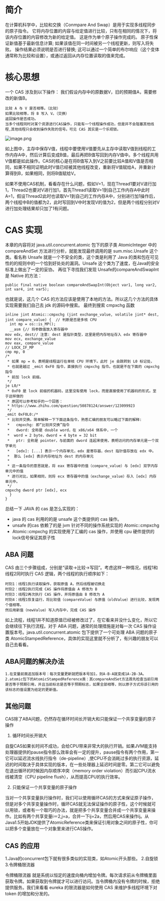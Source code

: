 # 简介
在计算机科学中，比较和交换（Conmpare And Swap）是用于实现多线程同步的原子指令。 它将内存位置的内容与给定值进行比较，只有在相同的情况下，将该内存位置的内容修改为新的给定值。 这是作为单个原子操作完成的。 原子性保证新值基于最新信息计算; 如果该值在同一时间被另一个线程更新，则写入将失败。 操作结果必须说明是否进行替换; 这可以通过一个简单的布尔响应（这个变体通常称为比较和设置），或通过返回从内存位置读取的值来完成。

# 核心思想
一个 CAS 涉及到以下操作：
我们假设内存中的原数据V，旧的预期值A，需要修改的新值B。

    比较 A 与 V 是否相等。（比较）
    如果比较相等，将 B 写入 V。（交换）
    返回操作是否成功。
    当多个线程同时对某个资源进行CAS操作，只能有一个线程操作成功，但是并不会阻塞其他线程,其他线程只会收到操作失败的信号。可见 CAS 其实是一个乐观锁。

![image.png](https://i.loli.net/2020/06/18/43SXKteRyjwbM2Q.png)

如上图中，主存中保存V值，线程中要使用V值要先从主存中读取V值到线程的工作内存A中，然后计算后变成B值，最后再把B值写回到内存V值中。多个线程共用V值都是如此操作。CAS的核心是在将B值写入到V之前要比较A值和V值是否相同，如果不相同证明此时V值已经被其他线程改变，重新将V值赋给A，并重新计算得到B，如果相同，则将B值赋给V。

如果不使用CAS机制，看看存在什么问题，假如V=1，现在Thread1要对V进行加1，Thread2也要对V进行加1，首先Thread1读取V=1到自己工作内存A中此时A=1，假设Thread2此时也读取V=1到自己的工作内存A中，分别进行加1操作后，两个线程中B的值都为2，此时写回到V中时发现V的值为2，但是两个线程分别对V进行加处理结果却只加了1有问题。

# CAS 实现
本章的内容将对 java.util.concurrent.atomic 包下的原子类 AtomicInteger 中的 compareAndSet 方法进行分析，就能发现最终调用的是 sum.misc.Unsafe 这个类。看名称 Unsafe 就是一个不安全的类，这个类是利用了 Java 的类和包在可见性的的规则中的一个恰到好处处的漏洞。Unsafe 这个类为了速度，在Java的安全标准上做出了一定的妥协。
再往下寻找我们发现 Unsafe的compareAndSwapInt 是 Native 的方法：

    public final native boolean compareAndSwapInt(Object var1, long var2, int var4, int var5);
也就是说，这几个 CAS 的方法应该是使用了本地的方法。所以这几个方法的具体实现需要我们自己去 jdk 的源码中搜索。
最终到搜索 cmpxchg 函数

    inline jint Atomic::cmpxchg (jint exchange_value, volatile jint* dest, jint compare_value) {  // 判断是否是多核 CPU
      int mp = os::is_MP();
      __asm {// 将参数值放入寄存器中
    mov edx, dest// 注意: dest 是指针类型，这里是把内存地址存入 edx 寄存器中
    mov ecx, exchange_value
    mov eax, compare_value
    // LOCK_IF_MP
    cmp mp, 0
    /*
     * 如果 mp = 0，表明是线程运行在单核 CPU 环境下。此时 je 会跳转到 L0 标记处，
     * 也就是越过 _emit 0xF0 指令，直接执行 cmpxchg 指令。也就是不在下面的 cmpxchg 指令
     * 前加 lock 前缀。
     */
    je L0/*
     * 0xF0 是 lock 前缀的机器码，这里没有使用 lock，而是直接使用了机器码的形式。至于这样做的
     * 原因可以参考知乎的一个回答：
     * https://www.zhihu.com/question/50878124/answer/123099923
     */ 
    _emit 0xF0L0:/*
     * 比较并交换。简单解释一下下面这条指令，熟悉汇编的朋友可以略过下面的解释:
     *   cmpxchg: 即“比较并交换”指令
     *   dword: 全称是 double word，在 x86/x64 体系中，一个 
     *  word = 2 byte，dword = 4 byte = 32 bit
     *   ptr: 全称是 pointer，与前面的 dword 连起来使用，表明访问的内存单元是一个双字单元
     *   [edx]: [...] 表示一个内存单元，edx 是寄存器，dest 指针值存放在 edx 中。
     *  那么 [edx] 表示内存地址为 dest 的内存单元
     *  
     * 这一条指令的意思就是，将 eax 寄存器中的值（compare_value）与 [edx] 双字内存单元中的值
     * 进行对比，如果相同，则将 ecx 寄存器中的值（exchange_value）存入 [edx] 内存单元中。
     */
    cmpxchg dword ptr [edx], ecx
      }
    }
总结一下 JAVA 的 cas 是怎么实现的：

- java 的 cas 利用的的是 unsafe 这个类提供的 cas 操作。
- unsafe 的cas 依赖了的是 jvm 针对不同的操作系统实现的 Atomic::cmpxchg
- Atomic::cmpxchg 的实现使用了汇编的 cas 操作，并使用 cpu 硬件提供的 lock信号保证其原子性
## ABA 问题
CAS 由三个步骤组成，分别是“读取->比较->写回”。考虑这样一种情况，线程1和线程2同时执行 CAS 逻辑，两个线程的执行顺序如下：

    时刻1：线程1执行读取操作，获取原值 A，然后线程被切换走
    时刻2：线程2执行完成 CAS 操作将原值由 A 修改为 B
    时刻3：线程2再次执行 CAS 操作，并将原值由 B 修改为 A
    时刻4：线程1恢复运行，将比较值（compareValue）与原值（oldValue）进行比较，发现两个值相等。
    然后用新值（newValue）写入内存中，完成 CAS 操作

如上流程，线程1并不知道原值已经被修改过了，在它看来并没什么变化，所以它会继续往下执行流程。对于 ABA 问题，通常的处理措施是对每一次 CAS 操作设置版本号。java.util.concurrent.atomic 包下提供了一个可处理 ABA 问题的原子类 AtomicStampedReference，具体的实现这里就不分析了，有兴趣的朋友可以自己去看看。

## ABA问题的解决办法

    1.在变量前面追加版本号：每次变量更新就把版本号加1，则A-B-A就变成1A-2B-3A。
    2.atomic包下的AtomicStampedReference类：其compareAndSet方法首先检查当前引用是否等于预期引用，并且当前标志是否等于预期标志，如果全部相等，则以原子方式将该引用的该标志的值设置为给定的更新值。

## 其他问题

CAS除了ABA问题，仍然存在循环时间长开销大和只能保证一个共享变量的原子操作

1. 循环时间长开销大

自旋CAS如果长时间不成功，会给CPU带来非常大的执行开销。如果JVM能支持处理器提供的pause指令那么效率会有一定的提升，pause指令有两个作用，第一它可以延迟流水线执行指令（de-pipeline）,使CPU不会消耗过多的执行资源，延迟的时间取决于具体实现的版本，在一些处理器上延迟时间是零。第二它可以避免在退出循环的时候因内存顺序冲突（memory order violation）而引起CPU流水线被清空（CPU pipeline flush），从而提高CPU的执行效率。

2. 只能保证一个共享变量的原子操作

当对一个共享变量执行操作时，我们可以使用循环CAS的方式来保证原子操作，但是对多个共享变量操作时，循环CAS就无法保证操作的原子性，这个时候就可以用锁，或者有一个取巧的办法，就是把多个共享变量合并成一个共享变量来操作。比如有两个共享变量i＝2,j=a，合并一下ij=2a，然后用CAS来操作ij。从Java1.5开始JDK提供了AtomicReference类来保证引用对象之间的原子性，你可以把多个变量放在一个对象里来进行CAS操作。

## CAS 的应用
1.Java的concurrent包下就有很多类似的实现类，如Atomic开头那些。
2.自旋锁
3.令牌桶限流器

令牌桶限流器
就是系统以恒定的速度向桶内增加令牌。每次请求前从令牌桶里面获取令牌。如果获取到令牌就才可以进行访问。当令牌桶内没有令牌的时候，拒绝提供服务。我们来看看 eureka 的限流器是如何使用 CAS 来维护多线程环境下对 token 的增加和分发的。